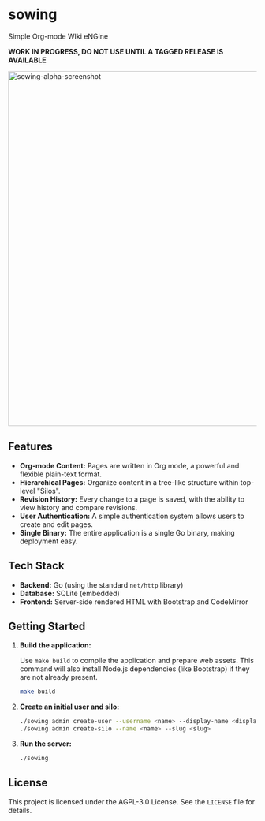 # sowing

Simple Org-mode WIki eNGine

**WORK IN PROGRESS, DO NOT USE UNTIL A TAGGED RELEASE IS AVAILABLE**

<img width="720" alt="sowing-alpha-screenshot" src="https://github.com/user-attachments/assets/433e149a-50b2-4819-a36e-9e1b26c5b967" />


## Features

*   **Org-mode Content:** Pages are written in Org mode, a powerful and flexible plain-text format.
*   **Hierarchical Pages:** Organize content in a tree-like structure within top-level "Silos".
*   **Revision History:** Every change to a page is saved, with the ability to view history and compare revisions.
*   **User Authentication:** A simple authentication system allows users to create and edit pages.
*   **Single Binary:** The entire application is a single Go binary, making deployment easy.

## Tech Stack

*   **Backend:** Go (using the standard `net/http` library)
*   **Database:** SQLite (embedded)
*   **Frontend:** Server-side rendered HTML with Bootstrap and CodeMirror

## Getting Started

1.  **Build the application:**

    Use `make build` to compile the application and prepare web assets. This command will also install Node.js dependencies (like Bootstrap) if they are not already present.

    ```bash
    make build
    ```

2.  **Create an initial user and silo:**

    ```bash
    ./sowing admin create-user --username <name> --display-name <display> --password <password>
    ./sowing admin create-silo --name <name> --slug <slug>
    ```

3.  **Run the server:**

    ```bash
    ./sowing
    ```

## License

This project is licensed under the AGPL-3.0 License. See the `LICENSE` file for details.
